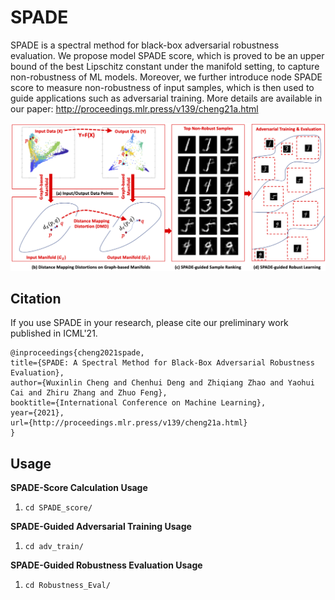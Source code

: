 SPADE
===============================

SPADE is a spectral method for black-box adversarial robustness evaluation. We propose model SPADE score, which is proved to be an upper bound of the best Lipschitz constant under the manifold setting, to capture non-robustness of ML models. Moreover, we further introduce node SPADE score to measure non-robustness of input samples, which is then used to guide applications such as adversarial training. More details are available in our paper: http://proceedings.mlr.press/v139/cheng21a.html

![Overview of the SPADE](/SPADE.png)

Citation
------------
If you use SPADE in your research, please cite our preliminary work
published in ICML'21.

```
@inproceedings{cheng2021spade,
title={SPADE: A Spectral Method for Black-Box Adversarial Robustness Evaluation},
author={Wuxinlin Cheng and Chenhui Deng and Zhiqiang Zhao and Yaohui Cai and Zhiru Zhang and Zhuo Feng},
booktitle={International Conference on Machine Learning},
year={2021},
url={http://proceedings.mlr.press/v139/cheng21a.html}
}
```

Usage
-----
**SPADE-Score Calculation Usage**
1. `cd SPADE_score/`

**SPADE-Guided Adversarial Training Usage**

1. `cd adv_train/`

**SPADE-Guided Robustness Evaluation Usage**

1. `cd Robustness_Eval/`
